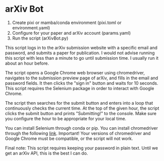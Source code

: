 arXiv Bot
=========

1. Create pixi or mamba/conda environment (pixi.toml or environment.yaml)
2. Configure for your paper and arXiv account (params.yaml)
3. Run the script (arXivBot.py)

This script logs in to the arXiv submission website with a specific email and password, and submits a paper for publication. I would not advise running this script with less than a minute to go until submission time. I usually run it about an hour before. 

The script opens a Google Chrome web browser using chromedriver, navigates to the submission preview page of arXiv, and fills in the email and password fields. It then clicks the "sign in" button and waits for 10 seconds. This script requires the Selenium package in order to interact with Google Chrome. 

The script then searches for the submit button and enters into a loop that continuously checks the current time. At the top of the given hour, the script clicks the submit button and prints "Submitting!" to the console. Make sure you configure the hour to be appropriate for your local time. 

You can install Selenium through conda or pip. You can install chromedriver through the following [link](https://chromedriver.chromium.org/downloads).
Important! Your versions of chromedriver and Google Chrome must be compatible, or the script will not work. 

Final note: This script requires keeping your password in plain text. Until we get an arXiv API, this is the best I can do. 